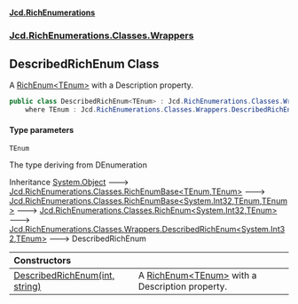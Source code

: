 #### [Jcd.RichEnumerations](index.md 'index')

### [Jcd.RichEnumerations.Classes.Wrappers](Jcd.RichEnumerations.Classes.Wrappers.md 'Jcd.RichEnumerations.Classes.Wrappers')

## DescribedRichEnum<TEnum> Class

A [RichEnum&lt;TEnum&gt;](Jcd.RichEnumerations.Classes.RichEnum_TEnum_.md 'Jcd.RichEnumerations.Classes.RichEnum<TEnum>') with a Description property.

```csharp
public class DescribedRichEnum<TEnum> : Jcd.RichEnumerations.Classes.Wrappers.DescribedRichEnum<int, TEnum>
    where TEnum : Jcd.RichEnumerations.Classes.Wrappers.DescribedRichEnum<TEnum>
```

#### Type parameters

<a name='Jcd.RichEnumerations.Classes.Wrappers.DescribedRichEnum_TEnum_.TEnum'></a>

`TEnum`

The type deriving from DEnumeration

Inheritance [System.Object](https://docs.microsoft.com/en-us/dotnet/api/System.Object 'System.Object') &#129106; [Jcd.RichEnumerations.Classes.RichEnumBase&lt;](Jcd.RichEnumerations.Classes.RichEnumBase_TEnumeration,TEnumeratedItem_.md 'Jcd.RichEnumerations.Classes.RichEnumBase<TEnumeration,TEnumeratedItem>')[TEnum](Jcd.RichEnumerations.Classes.Wrappers.DescribedRichEnum_TEnum_.md#Jcd.RichEnumerations.Classes.Wrappers.DescribedRichEnum_TEnum_.TEnum 'Jcd.RichEnumerations.Classes.Wrappers.DescribedRichEnum<TEnum>.TEnum')[,](Jcd.RichEnumerations.Classes.RichEnumBase_TEnumeration,TEnumeratedItem_.md 'Jcd.RichEnumerations.Classes.RichEnumBase<TEnumeration,TEnumeratedItem>')[TEnum](Jcd.RichEnumerations.Classes.Wrappers.DescribedRichEnum_TEnum_.md#Jcd.RichEnumerations.Classes.Wrappers.DescribedRichEnum_TEnum_.TEnum 'Jcd.RichEnumerations.Classes.Wrappers.DescribedRichEnum<TEnum>.TEnum')[&gt;](Jcd.RichEnumerations.Classes.RichEnumBase_TEnumeration,TEnumeratedItem_.md 'Jcd.RichEnumerations.Classes.RichEnumBase<TEnumeration,TEnumeratedItem>') &#129106; [Jcd.RichEnumerations.Classes.RichEnumBase&lt;](Jcd.RichEnumerations.Classes.RichEnumBase_TValue,TEnumeration,TEnumeratedItem_.md 'Jcd.RichEnumerations.Classes.RichEnumBase<TValue,TEnumeration,TEnumeratedItem>')[System.Int32](https://docs.microsoft.com/en-us/dotnet/api/System.Int32 'System.Int32')[,](Jcd.RichEnumerations.Classes.RichEnumBase_TValue,TEnumeration,TEnumeratedItem_.md 'Jcd.RichEnumerations.Classes.RichEnumBase<TValue,TEnumeration,TEnumeratedItem>')[TEnum](Jcd.RichEnumerations.Classes.Wrappers.DescribedRichEnum_TEnum_.md#Jcd.RichEnumerations.Classes.Wrappers.DescribedRichEnum_TEnum_.TEnum 'Jcd.RichEnumerations.Classes.Wrappers.DescribedRichEnum<TEnum>.TEnum')[,](Jcd.RichEnumerations.Classes.RichEnumBase_TValue,TEnumeration,TEnumeratedItem_.md 'Jcd.RichEnumerations.Classes.RichEnumBase<TValue,TEnumeration,TEnumeratedItem>')[TEnum](Jcd.RichEnumerations.Classes.Wrappers.DescribedRichEnum_TEnum_.md#Jcd.RichEnumerations.Classes.Wrappers.DescribedRichEnum_TEnum_.TEnum 'Jcd.RichEnumerations.Classes.Wrappers.DescribedRichEnum<TEnum>.TEnum')[&gt;](Jcd.RichEnumerations.Classes.RichEnumBase_TValue,TEnumeration,TEnumeratedItem_.md 'Jcd.RichEnumerations.Classes.RichEnumBase<TValue,TEnumeration,TEnumeratedItem>') &#129106; [Jcd.RichEnumerations.Classes.RichEnum&lt;](Jcd.RichEnumerations.Classes.RichEnum_TValue,TEnum_.md 'Jcd.RichEnumerations.Classes.RichEnum<TValue,TEnum>')[System.Int32](https://docs.microsoft.com/en-us/dotnet/api/System.Int32 'System.Int32')[,](Jcd.RichEnumerations.Classes.RichEnum_TValue,TEnum_.md 'Jcd.RichEnumerations.Classes.RichEnum<TValue,TEnum>')[TEnum](Jcd.RichEnumerations.Classes.Wrappers.DescribedRichEnum_TEnum_.md#Jcd.RichEnumerations.Classes.Wrappers.DescribedRichEnum_TEnum_.TEnum 'Jcd.RichEnumerations.Classes.Wrappers.DescribedRichEnum<TEnum>.TEnum')[&gt;](Jcd.RichEnumerations.Classes.RichEnum_TValue,TEnum_.md 'Jcd.RichEnumerations.Classes.RichEnum<TValue,TEnum>') &#129106; [Jcd.RichEnumerations.Classes.Wrappers.DescribedRichEnum&lt;](Jcd.RichEnumerations.Classes.Wrappers.DescribedRichEnum_TValue,TEnum_.md 'Jcd.RichEnumerations.Classes.Wrappers.DescribedRichEnum<TValue,TEnum>')[System.Int32](https://docs.microsoft.com/en-us/dotnet/api/System.Int32 'System.Int32')[,](Jcd.RichEnumerations.Classes.Wrappers.DescribedRichEnum_TValue,TEnum_.md 'Jcd.RichEnumerations.Classes.Wrappers.DescribedRichEnum<TValue,TEnum>')[TEnum](Jcd.RichEnumerations.Classes.Wrappers.DescribedRichEnum_TEnum_.md#Jcd.RichEnumerations.Classes.Wrappers.DescribedRichEnum_TEnum_.TEnum 'Jcd.RichEnumerations.Classes.Wrappers.DescribedRichEnum<TEnum>.TEnum')[&gt;](Jcd.RichEnumerations.Classes.Wrappers.DescribedRichEnum_TValue,TEnum_.md 'Jcd.RichEnumerations.Classes.Wrappers.DescribedRichEnum<TValue,TEnum>') &#129106; DescribedRichEnum<TEnum>

| Constructors                                                                                                                                                                                                                      |                                                                                                                                                        |
|:----------------------------------------------------------------------------------------------------------------------------------------------------------------------------------------------------------------------------------|:-------------------------------------------------------------------------------------------------------------------------------------------------------|
| [DescribedRichEnum(int, string)](Jcd.RichEnumerations.Classes.Wrappers.DescribedRichEnum_TEnum_.DescribedRichEnum(int,string).md 'Jcd.RichEnumerations.Classes.Wrappers.DescribedRichEnum<TEnum>.DescribedRichEnum(int, string)') | A [RichEnum&lt;TEnum&gt;](Jcd.RichEnumerations.Classes.RichEnum_TEnum_.md 'Jcd.RichEnumerations.Classes.RichEnum<TEnum>') with a Description property. |

